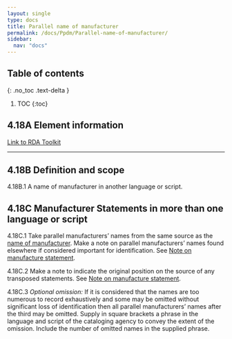 ```yaml
---
layout: single
type: docs
title: Parallel name of manufacturer
permalink: /docs/Ppdm/Parallel-name-of-manufacturer/
sidebar:
  nav: "docs"
---
```



## Table of contents
{: .no_toc .text-delta }

1. TOC
{:toc}

## 4.18A Element information

[Link to RDA Toolkit](https://beta.rdatoolkit.org/Content/Index?externalId=en-US_ala-61a1d2e6-9672-36d4-a7b5-c1e37f685797)

---

## 4.18B Definition and scope

<a name="4.18B.1">4.18B.1</a> A name of manufacturer in another language or script.

## 4.18C Manufacturer Statements in more than one language or script

<a name="4.18C.1">4.18C.1</a> Take parallel manufacturers’ names from the same source as the [name of manufacturer](.../docs/PPDM/Name-of-manufacturer). Make a note on parallel manufacturers’ names found elsewhere if considered important for identification. See [Note on manufacture statement](.../docs/PPDM/Note-on-manufacture-statement).

<a name="4.18C.2">4.18C.2</a> Make a note to indicate the original position on the source of any transposed statements. See [Note on manufacture statement](.../docs/PPDM/Note-on-manufacture-statement). 

<a name="4.18C.3">4.18C.3</a> *Optional omission:* If it is considered that the names are too numerous to record exhaustively and some may be omitted without significant loss of identification then all parallel manufacturers’ names after the third may be omitted. Supply in square brackets a phrase in the language and script of the cataloging agency to convey the extent of the omission. Include the number of omitted names in the supplied phrase.
